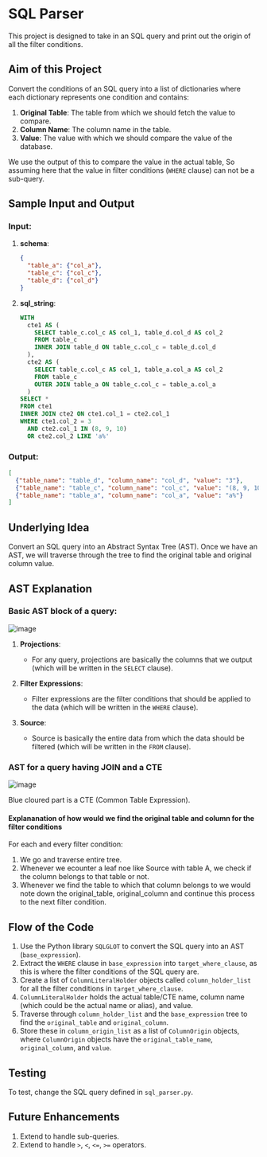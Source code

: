 # SQL Parser

This project is designed to take in an SQL query and print out the origin of all the filter conditions.

## Aim of this Project

Convert the conditions of an SQL query into a list of dictionaries where each dictionary represents one condition and contains:

1. **Original Table**: The table from which we should fetch the value to compare.
2. **Column Name**: The column name in the table.
3. **Value**: The value with which we should compare the value of the database.

We use the output of this to compare the value in the actual table, So assuming here that the value in filter conditions (`WHERE` clause) can not be a sub-query.

## Sample Input and Output

### Input:

1. **schema**:
    ```json
    {
      "table_a": {"col_a"},
      "table_c": {"col_c"},
      "table_d": {"col_d"}
    }
    ```

2. **sql_string**:
    ```sql
    WITH 
      cte1 AS (
        SELECT table_c.col_c AS col_1, table_d.col_d AS col_2 
        FROM table_c 
        INNER JOIN table_d ON table_c.col_c = table_d.col_d
      ),
      cte2 AS (
        SELECT table_c.col_c AS col_1, table_a.col_a AS col_2 
        FROM table_c 
        OUTER JOIN table_a ON table_c.col_c = table_a.col_a
      )
    SELECT * 
    FROM cte1 
    INNER JOIN cte2 ON cte1.col_1 = cte2.col_1 
    WHERE cte1.col_2 = 3 
      AND cte2.col_1 IN (8, 9, 10) 
      OR cte2.col_2 LIKE 'a%'
    ```

### Output:

```json
[
  {"table_name": "table_d", "column_name": "col_d", "value": "3"}, 
  {"table_name": "table_c", "column_name": "col_c", "value": "(8, 9, 10, )"}, 
  {"table_name": "table_a", "column_name": "col_a", "value": "a%"}
]
```
## Underlying Idea

Convert an SQL query into an Abstract Syntax Tree (AST). Once we have an AST, we will traverse through the tree to find the original table and original column value.

## AST Explanation

### Basic AST block of a query:

![image](https://github.com/sreekarbh07/sql_parser/assets/170374414/bd2639fe-5419-4ef9-bec5-6c8918ef0dcd)


1. **Projections**: 
    - For any query, projections are basically the columns that we output (which will be written in the `SELECT` clause).

2. **Filter Expressions**: 
    - Filter expressions are the filter conditions that should be applied to the data (which will be written in the `WHERE` clause).

3. **Source**: 
    - Source is basically the entire data from which the data should be filtered (which will be written in the `FROM` clause).

### AST for a query having JOIN and a CTE

![image](https://github.com/sreekarbh07/sql_parser/assets/170374414/6cdc67ed-08e3-4763-89bc-495cadb88ff5)

Blue cloured part is a CTE (Common Table Expression). 

#### Explananation of how would we find the original table and column for the filter conditions
For each and every filter condition:
1. We go and traverse entire tree.
2. Whenever we ecounter a leaf noe like Source with table A, we check if the column belongs to that table or not.
3. Whenever we find the table to which that column belongs to we would note down the original_table, original_column and continue this process to the next filter condition.


## Flow of the Code

1. Use the Python library `SQLGLOT` to convert the SQL query into an AST (`base_expression`).
2. Extract the `WHERE` clause in `base_expression` into `target_where_clause`, as this is where the filter conditions of the SQL query are.
3. Create a list of `ColumnLiteralHolder` objects called `column_holder_list` for all the filter conditions in `target_where_clause`.
4. `ColumnLiteralHolder` holds the actual table/CTE name, column name (which could be the actual name or alias), and value.
5. Traverse through `column_holder_list` and the `base_expression` tree to find the `original_table` and `original_column`.
6. Store these in `column_origin_list` as a list of `ColumnOrigin` objects, where `ColumnOrigin` objects have the `original_table_name`, `original_column`, and `value`.

## Testing

To test, change the SQL query defined in `sql_parser.py`.

## Future Enhancements

1. Extend to handle sub-queries.
2. Extend to handle `>`, `<`, `<=`, `>=` operators.




